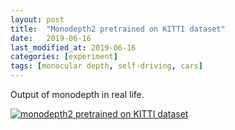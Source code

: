 ```yaml
---
layout: post
title:  "Monodepth2 pretrained on KITTI dataset"
date:   2019-06-16
last_modified_at: 2019-06-16
categories: [experiment]
tags: [monocular depth, self-driving, cars]
---
```


Output of monodepth in real life.

[![monodepth2 pretrained on KITTI dataset](https://img.youtube.com/vi/FNGxY98CR1k/0.jpg)](https://www.youtube.com/watch?v=FNGxY98CR1k)
